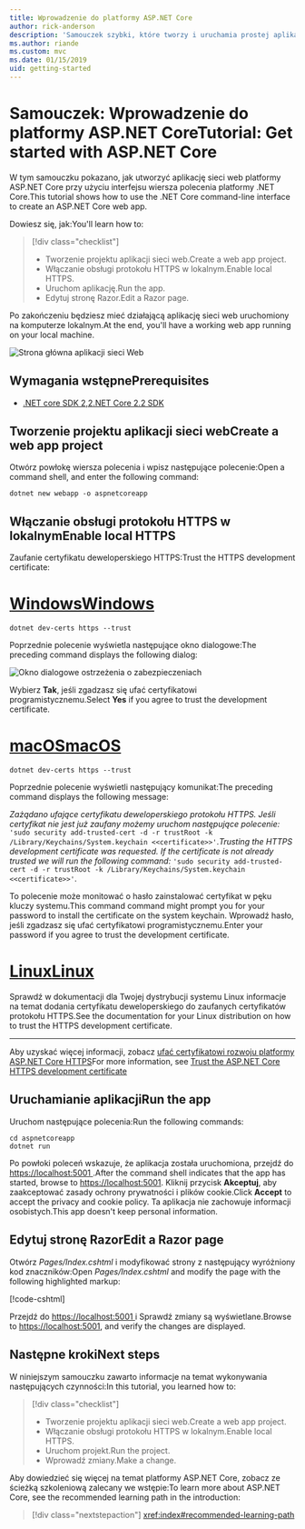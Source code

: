 ```yaml
---
title: Wprowadzenie do platformy ASP.NET Core
author: rick-anderson
description: 'Samouczek szybki, które tworzy i uruchamia prostej aplikacji Hello World przy użyciu platformy ASP.NET Core.'
ms.author: riande
ms.custom: mvc
ms.date: 01/15/2019
uid: getting-started
---
```

# <a name="tutorial-get-started-with-aspnet-core"></a><span data-ttu-id="cdb9e-103">Samouczek: Wprowadzenie do platformy ASP.NET Core</span><span class="sxs-lookup"><span data-stu-id="cdb9e-103">Tutorial: Get started with ASP.NET Core</span></span>

<span data-ttu-id="cdb9e-104">W tym samouczku pokazano, jak utworzyć aplikację sieci web platformy ASP.NET Core przy użyciu interfejsu wiersza polecenia platformy .NET Core.</span><span class="sxs-lookup"><span data-stu-id="cdb9e-104">This tutorial shows how to use the .NET Core command-line interface to create an ASP.NET Core web app.</span></span>

<span data-ttu-id="cdb9e-105">Dowiesz się, jak:</span><span class="sxs-lookup"><span data-stu-id="cdb9e-105">You'll learn how to:</span></span>

> [!div class="checklist"]
> * <span data-ttu-id="cdb9e-106">Tworzenie projektu aplikacji sieci web.</span><span class="sxs-lookup"><span data-stu-id="cdb9e-106">Create a web app project.</span></span>
> * <span data-ttu-id="cdb9e-107">Włączanie obsługi protokołu HTTPS w lokalnym.</span><span class="sxs-lookup"><span data-stu-id="cdb9e-107">Enable local HTTPS.</span></span>
> * <span data-ttu-id="cdb9e-108">Uruchom aplikację.</span><span class="sxs-lookup"><span data-stu-id="cdb9e-108">Run the app.</span></span>
> * <span data-ttu-id="cdb9e-109">Edytuj stronę Razor.</span><span class="sxs-lookup"><span data-stu-id="cdb9e-109">Edit a Razor page.</span></span>

<span data-ttu-id="cdb9e-110">Po zakończeniu będziesz mieć działającą aplikację sieci web uruchomiony na komputerze lokalnym.</span><span class="sxs-lookup"><span data-stu-id="cdb9e-110">At the end, you'll have a working web app running on your local machine.</span></span>

![Strona główna aplikacji sieci Web](_static/home-page.png)

## <a name="prerequisites"></a><span data-ttu-id="cdb9e-112">Wymagania wstępne</span><span class="sxs-lookup"><span data-stu-id="cdb9e-112">Prerequisites</span></span>

* [<span data-ttu-id="cdb9e-113">.NET core SDK 2,2</span><span class="sxs-lookup"><span data-stu-id="cdb9e-113">.NET Core 2.2 SDK</span></span>](https://www.microsoft.com/net/download/all)

## <a name="create-a-web-app-project"></a><span data-ttu-id="cdb9e-114">Tworzenie projektu aplikacji sieci web</span><span class="sxs-lookup"><span data-stu-id="cdb9e-114">Create a web app project</span></span>

<span data-ttu-id="cdb9e-115">Otwórz powłokę wiersza polecenia i wpisz następujące polecenie:</span><span class="sxs-lookup"><span data-stu-id="cdb9e-115">Open a command shell, and enter the following command:</span></span>

```console
dotnet new webapp -o aspnetcoreapp
```

## <a name="enable-local-https"></a><span data-ttu-id="cdb9e-116">Włączanie obsługi protokołu HTTPS w lokalnym</span><span class="sxs-lookup"><span data-stu-id="cdb9e-116">Enable local HTTPS</span></span>

<span data-ttu-id="cdb9e-117">Zaufanie certyfikatu deweloperskiego HTTPS:</span><span class="sxs-lookup"><span data-stu-id="cdb9e-117">Trust the HTTPS development certificate:</span></span>

# <a name="windowstabwindows"></a>[<span data-ttu-id="cdb9e-118">Windows</span><span class="sxs-lookup"><span data-stu-id="cdb9e-118">Windows</span></span>](#tab/windows)

```console
dotnet dev-certs https --trust
```

<span data-ttu-id="cdb9e-119">Poprzednie polecenie wyświetla następujące okno dialogowe:</span><span class="sxs-lookup"><span data-stu-id="cdb9e-119">The preceding command displays the following dialog:</span></span>

![Okno dialogowe ostrzeżenia o zabezpieczeniach](~/getting-started/_static/cert.png)

<span data-ttu-id="cdb9e-121">Wybierz **Tak**, jeśli zgadzasz się ufać certyfikatowi programistycznemu.</span><span class="sxs-lookup"><span data-stu-id="cdb9e-121">Select **Yes** if you agree to trust the development certificate.</span></span>

# <a name="macostabmacos"></a>[<span data-ttu-id="cdb9e-122">macOS</span><span class="sxs-lookup"><span data-stu-id="cdb9e-122">macOS</span></span>](#tab/macos)

```console
dotnet dev-certs https --trust
```

<span data-ttu-id="cdb9e-123">Poprzednie polecenie wyświetli następujący komunikat:</span><span class="sxs-lookup"><span data-stu-id="cdb9e-123">The preceding command displays the following message:</span></span>

<span data-ttu-id="cdb9e-124">*Zażądano ufające certyfikatu deweloperskiego protokołu HTTPS. Jeśli certyfikat nie jest już zaufany możemy uruchom następujące polecenie:* `'sudo security add-trusted-cert -d -r trustRoot -k /Library/Keychains/System.keychain <<certificate>>'`.</span><span class="sxs-lookup"><span data-stu-id="cdb9e-124">*Trusting the HTTPS development certificate was requested. If the certificate is not already trusted we will run the following command:* `'sudo security add-trusted-cert -d -r trustRoot -k /Library/Keychains/System.keychain <<certificate>>'`.</span></span>
 
<span data-ttu-id="cdb9e-125">To polecenie może monitować o hasło zainstalować certyfikat w pęku kluczy systemu.</span><span class="sxs-lookup"><span data-stu-id="cdb9e-125">This command command might prompt you for your password to install the certificate on the system keychain.</span></span> <span data-ttu-id="cdb9e-126">Wprowadź hasło, jeśli zgadzasz się ufać certyfikatowi programistycznemu.</span><span class="sxs-lookup"><span data-stu-id="cdb9e-126">Enter your password if you agree to trust the development certificate.</span></span>

# <a name="linuxtablinux"></a>[<span data-ttu-id="cdb9e-127">Linux</span><span class="sxs-lookup"><span data-stu-id="cdb9e-127">Linux</span></span>](#tab/linux)

<span data-ttu-id="cdb9e-128">Sprawdź w dokumentacji dla Twojej dystrybucji systemu Linux informacje na temat dodania certyfikatu deweloperskiego do zaufanych certyfikatów protokołu HTTPS.</span><span class="sxs-lookup"><span data-stu-id="cdb9e-128">See the documentation for your Linux distribution on how to trust the HTTPS development certificate.</span></span>

---

<span data-ttu-id="cdb9e-129">Aby uzyskać więcej informacji, zobacz [ufać certyfikatowi rozwoju platformy ASP.NET Core HTTPS](xref:security/enforcing-ssl#trust-the-aspnet-core-https-development-certificate-on-windows-and-macos)</span><span class="sxs-lookup"><span data-stu-id="cdb9e-129">For more information, see [Trust the ASP.NET Core HTTPS development certificate](xref:security/enforcing-ssl#trust-the-aspnet-core-https-development-certificate-on-windows-and-macos)</span></span>

## <a name="run-the-app"></a><span data-ttu-id="cdb9e-130">Uruchamianie aplikacji</span><span class="sxs-lookup"><span data-stu-id="cdb9e-130">Run the app</span></span>

<span data-ttu-id="cdb9e-131">Uruchom następujące polecenia:</span><span class="sxs-lookup"><span data-stu-id="cdb9e-131">Run the following commands:</span></span>

```console
cd aspnetcoreapp
dotnet run
```

<span data-ttu-id="cdb9e-132">Po powłoki poleceń wskazuje, że aplikacja została uruchomiona, przejdź do [ https://localhost:5001 ](https://localhost:5001).</span><span class="sxs-lookup"><span data-stu-id="cdb9e-132">After the command shell indicates that the app has started, browse to [https://localhost:5001](https://localhost:5001).</span></span> <span data-ttu-id="cdb9e-133">Kliknij przycisk **Akceptuj**, aby zaakceptować zasady ochrony prywatności i plików cookie.</span><span class="sxs-lookup"><span data-stu-id="cdb9e-133">Click **Accept** to accept the privacy and cookie policy.</span></span> <span data-ttu-id="cdb9e-134">Ta aplikacja nie zachowuje informacji osobistych.</span><span class="sxs-lookup"><span data-stu-id="cdb9e-134">This app doesn't keep personal information.</span></span>

## <a name="edit-a-razor-page"></a><span data-ttu-id="cdb9e-135">Edytuj stronę Razor</span><span class="sxs-lookup"><span data-stu-id="cdb9e-135">Edit a Razor page</span></span>

<span data-ttu-id="cdb9e-136">Otwórz *Pages/Index.cshtml* i modyfikować strony z następujący wyróżniony kod znaczników:</span><span class="sxs-lookup"><span data-stu-id="cdb9e-136">Open *Pages/Index.cshtml* and modify the page with the following highlighted markup:</span></span>

[!code-cshtml[](sample/index.cshtml?highlight=9)]

<span data-ttu-id="cdb9e-137">Przejdź do [ https://localhost:5001 ](https://localhost:5001)i Sprawdź zmiany są wyświetlane.</span><span class="sxs-lookup"><span data-stu-id="cdb9e-137">Browse to [https://localhost:5001](https://localhost:5001), and verify the changes are displayed.</span></span>

## <a name="next-steps"></a><span data-ttu-id="cdb9e-138">Następne kroki</span><span class="sxs-lookup"><span data-stu-id="cdb9e-138">Next steps</span></span>

<span data-ttu-id="cdb9e-139">W niniejszym samouczku zawarto informacje na temat wykonywania następujących czynności:</span><span class="sxs-lookup"><span data-stu-id="cdb9e-139">In this tutorial, you learned how to:</span></span>

> [!div class="checklist"]
> * <span data-ttu-id="cdb9e-140">Tworzenie projektu aplikacji sieci web.</span><span class="sxs-lookup"><span data-stu-id="cdb9e-140">Create a web app project.</span></span>
> * <span data-ttu-id="cdb9e-141">Włączanie obsługi protokołu HTTPS w lokalnym.</span><span class="sxs-lookup"><span data-stu-id="cdb9e-141">Enable local HTTPS.</span></span>
> * <span data-ttu-id="cdb9e-142">Uruchom projekt.</span><span class="sxs-lookup"><span data-stu-id="cdb9e-142">Run the project.</span></span>
> * <span data-ttu-id="cdb9e-143">Wprowadź zmiany.</span><span class="sxs-lookup"><span data-stu-id="cdb9e-143">Make a change.</span></span>

<span data-ttu-id="cdb9e-144">Aby dowiedzieć się więcej na temat platformy ASP.NET Core, zobacz ze ścieżką szkoleniową zalecany we wstępie:</span><span class="sxs-lookup"><span data-stu-id="cdb9e-144">To learn more about ASP.NET Core, see the recommended learning path in the introduction:</span></span>

> [!div class="nextstepaction"]
> <xref:index#recommended-learning-path>
